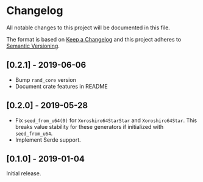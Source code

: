 # Changelog
All notable changes to this project will be documented in this file.

The format is based on [Keep a Changelog](http://keepachangelog.com/en/1.0.0/)
and this project adheres to [Semantic Versioning](https://semver.org/spec/v2.0.0.html).

## [0.2.1] - 2019-06-06
- Bump `rand_core` version
- Document crate features in README

## [0.2.0] - 2019-05-28
- Fix `seed_from_u64(0)` for `Xoroshiro64StarStar` and `Xoroshiro64Star`. This
  breaks value stability for these generators if initialized with `seed_from_u64`.
- Implement Serde support.

## [0.1.0] - 2019-01-04
Initial release.
